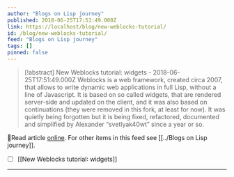```yaml
---
author: "Blogs on Lisp journey"
published: 2018-06-25T17:51:49.000Z
link: https://localhost/blog/new-weblocks-tutorial/
id: /blog/new-weblocks-tutorial/
feed: "Blogs on Lisp journey"
tags: []
pinned: false
---
```

> [!abstract] New Weblocks tutorial: widgets - 2018-06-25T17:51:49.000Z
> Weblocks is a web framework, created circa 2007, that allows to write dynamic web applications in full Lisp, without a line of Javascript. It is based on so called widgets, that are rendered server-side and updated on the client, and it was also based on continuations (they were removed in this fork, at least for now). It was quietly being forgotten but it is being fixed, refactored, documented and simplified by Alexander “svetlyak40wt” since a year or so.

🔗Read article [online](https://localhost/blog/new-weblocks-tutorial/). For other items in this feed see [[../Blogs on Lisp journey]].

- [ ] [[New Weblocks tutorial꞉ widgets]]
- - -

